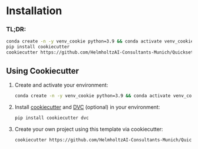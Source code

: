 # Installation

### TL;DR:
```bash
conda create -n -y venv_cookie python=3.9 && conda activate venv_cookie
pip install cookiecutter
cookiecutter https://github.com/HelmholtzAI-Consultants-Munich/Quicksetup-ai.git
```



## Using Cookiecutter
1. Create and activate your environment:
    ```bash
    conda create -n -y venv_cookie python=3.9 && conda activate venv_cookie
    ```

2. Install [cookiecutter](https://cookiecutter.readthedocs.io/en/latest/) and [DVC](https://dvc.org/) (optional) in 
   your 
   environment:
    ```bash
    pip install cookiecutter dvc
    ```
3. Create your own project using this template via cookiecutter:
    ```bash
    cookiecutter https://github.com/HelmholtzAI-Consultants-Munich/Quicksetup-ai.git
    ```